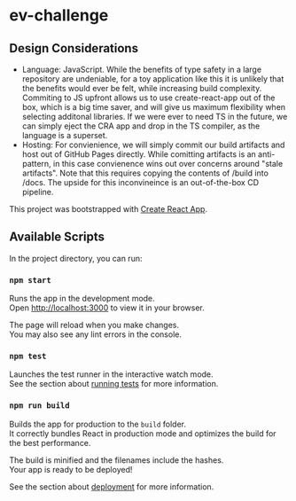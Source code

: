 # ev-challenge

## Design Considerations

-   Language: JavaScript. While the benefits of type safety in a large repository are undeniable, for a toy application like this it is unlikely that the benefits would ever be felt, while increasing build complexity. Commiting to JS upfront allows us to use create-react-app out of the box, which is a big time saver, and will give us maximum flexibility when selecting additonal libraries. If we were ever to need TS in the future, we can simply eject the CRA app and drop in the TS compiler, as the language is a superset.
-   Hosting: For convienience, we will simply commit our build artifacts and host out of GitHub Pages directly. While comitting artifacts is an anti-pattern, in this case convienence wins out over concerns around "stale artifacts". Note that this requires copying the contents of /build into /docs. The upside for this inconvineince is an out-of-the-box CD pipeline.

This project was bootstrapped with [Create React App](https://github.com/facebook/create-react-app).

## Available Scripts

In the project directory, you can run:

### `npm start`

Runs the app in the development mode.\
Open [http://localhost:3000](http://localhost:3000) to view it in your browser.

The page will reload when you make changes.\
You may also see any lint errors in the console.

### `npm test`

Launches the test runner in the interactive watch mode.\
See the section about [running tests](https://facebook.github.io/create-react-app/docs/running-tests) for more information.

### `npm run build`

Builds the app for production to the `build` folder.\
It correctly bundles React in production mode and optimizes the build for the best performance.

The build is minified and the filenames include the hashes.\
Your app is ready to be deployed!

See the section about [deployment](https://facebook.github.io/create-react-app/docs/deployment) for more information.
